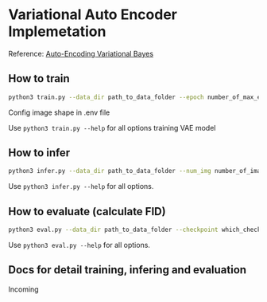 # Variational Auto Encoder Implemetation

Reference: [Auto-Encoding Variational Bayes](https://arxiv.org/abs/1312.6114)

## How to train
```bash
python3 train.py --data_dir path_to_data_folder --epoch number_of_max_epoch --lr learning_rate
```
Config image shape in .env file

Use ```python3 train.py --help``` for all options training VAE model

## How to infer
```bash
python3 infer.py --data_dir path_to_data_folder --num_img number_of_image_for_infering --checkpoint which_checkpoint_to_be_used
```
Use ```python3 infer.py --help``` for all options.

## How to evaluate (calculate FID)
```bash
python3 eval.py --data_dir path_to_data_folder --checkpoint which_checkpoint_to_be_used --batch_size bach_size
```
Use ```python3 eval.py --help``` for all options.

## Docs for detail training, infering and evaluation
Incoming
